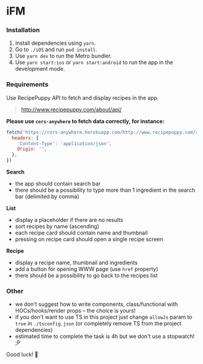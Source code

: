 # iFM

### Installation

1. Install dependencies using `yarn`.
2. Go to `./iOS` and run `pod install`.
3. Use `yarn dev` to run the Metro bundler.
4. Use `yarn start:ios` or `yarn start:android` to run the app in the development mode.

### Requirements

Use RecipePuppy API to fetch and display recipes in the app.

> http://www.recipepuppy.com/about/api/

**Please use `cors-anywhere` to fetch data correctly, for instance:**

```js
fetch('https://cors-anywhere.herokuapp.com/http://www.recipepuppy.com/api/?i=onions&p=1', {
  headers: {
    'Content-Type': 'application/json',
    Origin: '',
  },
})
```

**Search**

- the app should contain search bar
- there should be a possibility to type more than 1 ingredient in the search bar (delimited by comma)

**List**

- display a placeholder if there are no results
- sort recipes by name (ascending)
- each recipe card should contain name and thumbnail
- pressing on recipe card should open a single recipe screen

**Recipe**

- display a recipe name, thumbnail and ingredients
- add a button for opening WWW page (use `href` property)
- there should be a possibility to go back to the recipes list

### Other

- we don't suggest how to write components, class/functional with HOCs/hooks/render props – the choice is yours!
- if you don't want to use TS in this project just change `allowJs` param to `true` in `./tsconfig.json` (or completely remove TS from the project dependencies)
- estimated time to complete the task is 4h but we don't use a stopwatch! ;P

Good luck! 🤗
